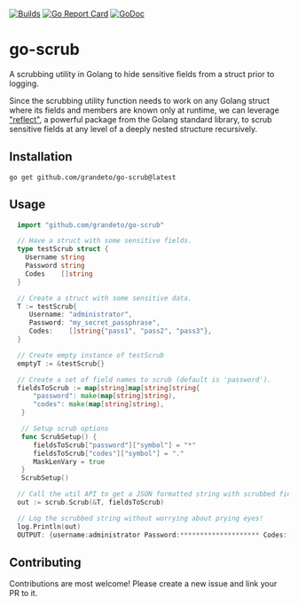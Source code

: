 [![Builds](https://github.com/grandeto/go-scrub/workflows/Build/badge.svg?branch=master)](https://github.com/grandeto/go-scrub/actions?query=branch%3Amaster+workflow%3ABuild)
[![Go Report Card](https://goreportcard.com/badge/github.com/grandeto/go-scrub)](https://goreportcard.com/report/github.com/grandeto/go-scrub)
[![GoDoc](https://godoc.org/github.com/grandeto/go-scrub?status.svg)](https://godoc.org/github.com/grandeto/go-scrub)

# go-scrub

A scrubbing utility in Golang to hide sensitive fields from a struct prior to logging.

Since the scrubbing utility function needs to work on any Golang struct where its fields and members are known only at runtime, we can leverage ["reflect"](https://pkg.go.dev/reflect), a powerful package from the Golang standard library, to scrub sensitive fields at any level of a deeply nested structure recursively.

## Installation
```
go get github.com/grandeto/go-scrub@latest
```

## Usage
```go
  import "github.com/grandeto/go-scrub"

  // Have a struct with some sensitive fields.
  type testScrub struct {
    Username string
    Password string
    Codes    []string
  }

  // Create a struct with some sensitive data.
  T := testScrub{
     Username: "administrator",
     Password: "my_secret_passphrase",
     Codes:    []string{"pass1", "pass2", "pass3"},
  }

  // Create empty instance of testScrub
  emptyT := &testScrub{}

  // Create a set of field names to scrub (default is 'password').
  fieldsToScrub := map[string]map[string]string{
      "password": make(map[string]string),
      "codes": make(map[string]string),
   }

   // Setup scrub options
   func ScrubSetup() {
      fieldsToScrub["password"]["symbol"] = "*"
      fieldsToScrub["codes"]["symbol"] = "."
      MaskLenVary = true
   }
   ScrubSetup()

  // Call the util API to get a JSON formatted string with scrubbed field values.
  out := scrub.Scrub(&T, fieldsToScrub)

  // Log the scrubbed string without worrying about prying eyes!
  log.Println(out)
  OUTPUT: {username:administrator Password:******************** Codes:[..... ..... .....]}
```

## Contributing

Contributions are most welcome! Please create a new issue and link your PR to it.
